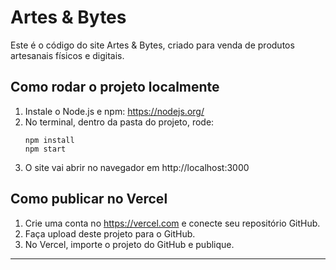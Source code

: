 
# Artes & Bytes

Este é o código do site Artes & Bytes, criado para venda de produtos artesanais físicos e digitais.

## Como rodar o projeto localmente

1. Instale o Node.js e npm: https://nodejs.org/
2. No terminal, dentro da pasta do projeto, rode:
   ```
   npm install
   npm start
   ```
3. O site vai abrir no navegador em http://localhost:3000

## Como publicar no Vercel

1. Crie uma conta no https://vercel.com e conecte seu repositório GitHub.
2. Faça upload deste projeto para o GitHub.
3. No Vercel, importe o projeto do GitHub e publique.

---
